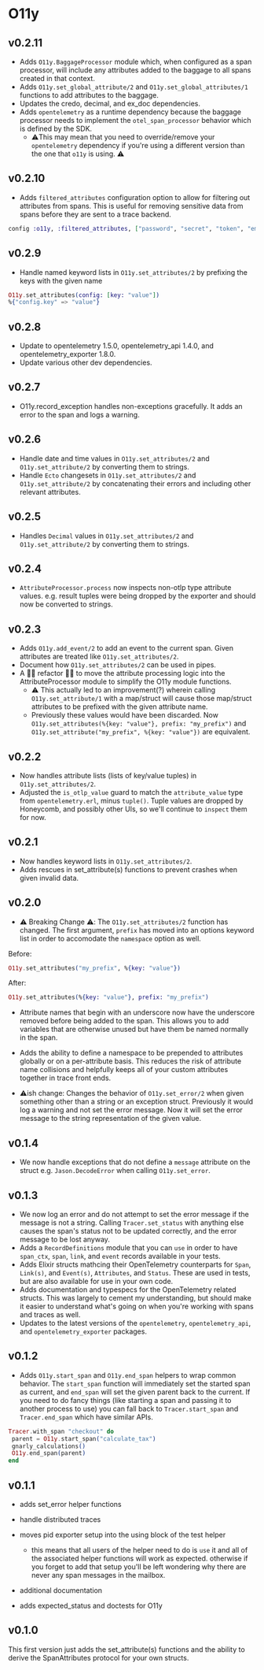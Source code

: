 # O11y

## v0.2.11

- Adds `O11y.BaggageProcessor` module which, when configured as a span processor, will include any attributes added to the baggage to all spans created in that context.
- Adds `O11y.set_global_attribute/2` and `O11y.set_global_attributes/1` functions to add attributes to the baggage.
- Updates the credo, decimal, and ex_doc dependencies.
- Adds `opentelemetry` as a runtime dependency because the baggage processor needs to implement the `otel_span_processor` behavior which is defined by the SDK.
  - ⚠️This may mean that you need to override/remove your `opentelemetry` dependency if you're using a different version than the one that `o11y` is using. ⚠️

## v0.2.10

- Adds `filtered_attributes` configuration option to allow for filtering out attributes from spans. This is useful for removing sensitive data from spans before they are sent to a trace backend.

```elixir
config :o11y, :filtered_attributes, ["password", "secret", "token", "email"]
```

## v0.2.9

- Handle named keyword lists in `O11y.set_attributes/2` by prefixing the keys with the given name

```elixir
O11y.set_attributes(config: [key: "value"])
%{"config.key" => "value"}
```

## v0.2.8

- Update to opentelemetry 1.5.0, opentelemetry_api 1.4.0, and opentelemetry_exporter 1.8.0.
- Update various other dev dependencies.

## v0.2.7

- O11y.record_exception handles non-exceptions gracefully. It adds an error to the span and logs a warning.

## v0.2.6

- Handle date and time values in `O11y.set_attributes/2` and `O11y.set_attribute/2` by converting them to strings.
- Handle `Ecto` changesets in `O11y.set_attributes/2` and `O11y.set_attribute/2` by concatenating their errors and including other relevant attributes.

## v0.2.5

- Handles `Decimal` values in `O11y.set_attributes/2` and `O11y.set_attribute/2` by converting them to strings.

## v0.2.4

- `AttributeProcessor.process` now inspects non-otlp type attribute values. e.g. result tuples were being dropped by the exporter and should now be converted to strings.

## v0.2.3

- Adds `O11y.add_event/2` to add an event to the current span. Given attributes are treated like `O11y.set_attributes/2`.
- Document how `O11y.set_attributes/2` can be used in pipes.
- A ✌🏼 refactor ✌🏼 to move the attribute processing logic into the AttributeProcessor module to simplify the O11y module functions.
  - ⚠️ This actually led to an improvement(?) wherein calling `O11y.set_attribute/1` with a map/struct will cause those map/struct attributes to be prefixed with the given attribute name.
  - Previously these values would have been discarded. Now `O11y.set_attributes(%{key: "value"}, prefix: "my_prefix")` and `O11y.set_attribute("my_prefix", %{key: "value"})` are equivalent.

## v0.2.2

- Now handles attribute lists (lists of key/value tuples) in `O11y.set_attributes/2`.
- Adjusted the `is_otlp_value` guard to match the `attribute_value` type from `opentelemetry.erl`, minus `tuple()`. Tuple values are dropped by Honeycomb, and possibly other UIs, so we'll continue to `inspect` them for now.

## v0.2.1

- Now handles keyword lists in `O11y.set_attributes/2`.
- Adds rescues in set_attribute(s) functions to prevent crashes when given invalid data.

## v0.2.0

- ⚠️ Breaking Change ⚠️: The `O11y.set_attributes/2` function has changed. The first argument, `prefix` has moved into an options keyword list in order to accomodate the `namespace` option as well.

Before:
```elixir
O11y.set_attributes("my_prefix", %{key: "value"})
```

After:
```elixir
O11y.set_attributes(%{key: "value"}, prefix: "my_prefix")
```

- Attribute names that begin with an underscore now have the underscore removed before being added to the span. This allows you to add variables that are otherwise unused but have them be named normally in the span.

- Adds the ability to define a namespace to be prepended to attributes globally or on a per-attribute basis. This reduces the risk of attribute name collisions and helpfully keeps all of your custom attributes together in trace front ends.

- ⚠️ish change: Changes the behavior of `O11y.set_error/2` when given something other than a string or an exception struct. Previously it would log a warning and not set the error message. Now it will set the error message to the string representation of the given value.

## v0.1.4

- We now handle exceptions that do not define a `message` attribute on the struct e.g. `Jason.DecodeError` when calling `O11y.set_error`.

## v0.1.3

- We now log an error and do not attempt to set the error message if the message is not a string. Calling `Tracer.set_status` with anything else causes the span's status not to be updated correctly, and the error message to be lost anyway.
- Adds a `RecordDefinitions` module that you can `use` in order to have `span_ctx`, `span`, `link`, and `event` records available in your tests.
- Adds Elixir structs mathcing their OpenTelemetry counterparts for `Span`, `Link(s)`, and `Event(s)`, `Attributes`, and `Status`. These are used in tests, but are also available for use in your own code.
- Adds documentation and typespecs for the OpenTelemetry related structs. This was largely to cement my understanding, but should make it easier to understand what's going on when you're working with spans and traces as well.
- Updates to the latest versions of the `opentelemetry`, `opentelemetry_api`, and `opentelemetry_exporter` packages.

## v0.1.2

- Adds `O11y.start_span` and `O11y.end_span` helpers to wrap common behavior. The `start_span` function will immediately set the started span as current, and `end_span` will set the given parent back to the current. If you need to do fancy things (like starting a span and passing it to another process to use) you can fall back to `Tracer.start_span` and `Tracer.end_span` which have similar APIs.

```elixir
Tracer.with_span "checkout" do
 parent = O11y.start_span("calculate_tax")
 gnarly_calculations()
 O11y.end_span(parent)
end
```

## v0.1.1

- adds set_error helper functions

- handle distributed traces

- moves pid exporter setup into the using block of the test helper

  - this means that all users of the helper need to do is `use` it and all
    of the associated helper functions will work as expected. otherwise if
    you forget to add that setup you'll be left wondering why there are
    never any span messages in the mailbox.

- additional documentation

- adds expected_status and doctests for O11y

## v0.1.0

This first version just adds the set_attribute(s) functions and the ability to derive the SpanAttributes protocol for
your own structs.
